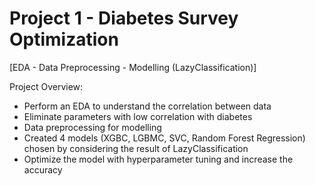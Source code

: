 # Project 1 - Diabetes Survey Optimization
[EDA - Data Preprocessing - Modelling (LazyClassification)]

Project Overview:
* Perform an EDA to understand the correlation between data
* Eliminate parameters with low correlation with diabetes
* Data preprocessing for modelling
* Created 4 models (XGBC, LGBMC, SVC, Random Forest Regression) chosen by considering the result of LazyClassification
* Optimize the model with hyperparameter tuning and increase the accuracy
